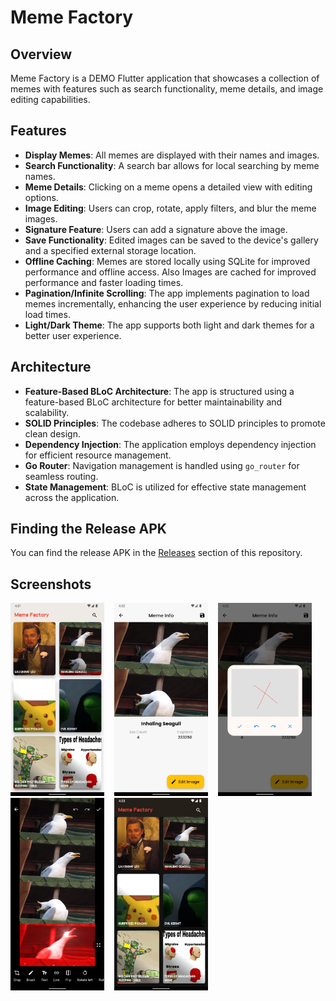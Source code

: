 # Meme Factory

## Overview

Meme Factory is a DEMO Flutter application that showcases a collection of memes with features such as search functionality, meme details, and image editing capabilities.

## Features

- **Display Memes**: All memes are displayed with their names and images.
- **Search Functionality**: A search bar allows for local searching by meme names.
- **Meme Details**: Clicking on a meme opens a detailed view with editing options.
- **Image Editing**: Users can crop, rotate, apply filters, and blur the meme images.
- **Signature Feature**: Users can add a signature above the image.
- **Save Functionality**: Edited images can be saved to the device's gallery and a specified external storage location.
- **Offline Caching**: Memes are stored locally using SQLite for improved performance and offline access. Also Images are cached for improved performance and faster loading times.
- **Pagination/Infinite Scrolling**: The app implements pagination to load memes incrementally, enhancing the user experience by reducing initial load times.
- **Light/Dark Theme**: The app supports both light and dark themes for a better user experience.

## Architecture

- **Feature-Based BLoC Architecture**: The app is structured using a feature-based BLoC architecture for better maintainability and scalability.
- **SOLID Principles**: The codebase adheres to SOLID principles to promote clean design.
- **Dependency Injection**: The application employs dependency injection for efficient resource management.
- **Go Router**: Navigation management is handled using `go_router` for seamless routing.
- **State Management**: BLoC is utilized for effective state management across the application.

## Finding the Release APK

You can find the release APK in the [Releases](https://github.com/voidAnik/meme_factory/releases/tag/pre-release) section of this repository.

## Screenshots

<p float="left">
  <img src="/ss/ss1.png" width="150" />&nbsp;&nbsp;&nbsp;
  <img src="/ss/ss2.png" width="150" />&nbsp;&nbsp;&nbsp;
  <img src="/ss/ss3.png" width="150" />&nbsp;&nbsp;&nbsp;
  <img src="/ss/ss4.png" width="150" />&nbsp;&nbsp;&nbsp;
  <img src="/ss/ss5.png" width="150" />
</p>




